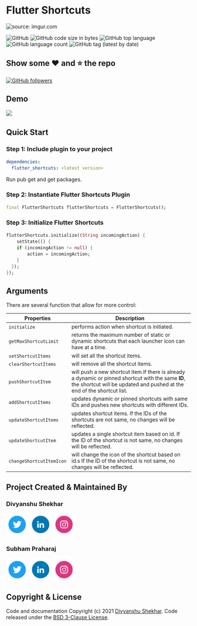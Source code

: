 # Flutter Shortcuts

<img src="https://i.imgur.com/462Y6wf.gif" title="source: imgur.com" />

![GitHub](https://img.shields.io/github/license/divshekhar/flutter_shortcuts?style=plastic) ![GitHub code size in bytes](https://img.shields.io/github/languages/code-size/divshekhar/flutter_shortcuts?style=plastic) ![GitHub top language](https://img.shields.io/github/languages/top/divshekhar/flutter_shortcuts?style=plastic) ![GitHub language count](https://img.shields.io/github/languages/count/divshekhar/flutter_shortcuts?style=plastic) ![GitHub tag (latest by date)](https://img.shields.io/github/v/tag/divshekhar/flutter_shortcuts?style=plastic)

## Show some :heart: and :star: the repo

[![GitHub followers](https://img.shields.io/github/followers/divshekhar.svg?style=social&label=Follow)](https://github.com/divshekhar/)

## Demo

<img src="https://i.imgur.com/IRUaepd.gif"/>

## Quick Start

### Step 1: Include plugin to your project

```yml
dependencies:
  flutter_shortcuts: <latest version>
```

Run pub get and get packages.

### Step 2: Instantiate Flutter Shortcuts Plugin

```dart
final FlutterShortcuts flutterShortcuts = FlutterShortcuts();
```

### Step 3: Initialize Flutter Shortcuts

```dart
flutterShortcuts.initialize((String incomingAction) {
    setState(() {
    if (incomingAction != null) {
        action = incomingAction;
    }
  });
});
```

## Arguments

There are several function that allow for more control:

|  Properties  |   Description   |
|--------------|-----------------|
| `initialize` | performs action when shortcut is initiated.| 
| `getMaxShortcutLimit` | returns the maximum number of static or dynamic shortcuts that each launcher icon can have at a time. |
| `setShortcutItems` | will set all the shortcut items. |
| `clearShortcutItems` | will remove all the shortcut items.|
| `pushShortcutItem` | will push a new shortcut item.If there is already a dynamic or pinned shortcut with the same **ID**, the shortcut will be updated and pushed at the end of the shortcut list. |
| `addShortcutItems` |updates dynamic or pinned shortcuts with same IDs and pushes new shortcuts with different IDs. |
| `updateShortcutItems` | updates shortcut items. If the IDs of the shortcuts are not same, no changes will be reflected. |
| `updateShortcutItem` | updates a single shortcut item based on id. If the ID of the shortcut is not same, no changes will be reflected. |
| `changeShortcutItemIcon` | will change the icon of the shortcut based on id.s If the ID of the shortcut is not same, no changes will be reflected. |

## Project Created & Maintained By

### Divyanshu Shekhar

<a href="https://twitter.com/dshekhar17"><img src="https://github.com/aritraroy/social-icons/blob/master/twitter-icon.png?raw=true" width="60"></a> <a href="https://in.linkedin.com/in/divyanshu-shekhar-a8a04a162"><img src="https://github.com/aritraroy/social-icons/blob/master/linkedin-icon.png?raw=true" width="60"></a> <a href="https://instagram.com/dshekhar17"><img src="https://github.com/aritraroy/social-icons/blob/master/instagram-icon.png?raw=true" width="60"></a>

### Subham Praharaj

<a href="https://twitter.com/SubhamPraharaj6"><img src="https://github.com/aritraroy/social-icons/blob/master/twitter-icon.png?raw=true" width="60"></a> <a href="https://www.linkedin.com/in/subham-praharaj-66b172179/"><img src="https://github.com/aritraroy/social-icons/blob/master/linkedin-icon.png?raw=true" width="60"></a> <a href="https://instagram.com/the_champ_subham_865"><img src="https://github.com/aritraroy/social-icons/blob/master/instagram-icon.png?raw=true" width="60"></a>

## Copyright & License

Code and documentation Copyright (c) 2021 [Divyanshu Shekhar](https://divyanshushekhar.com). Code released under the [BSD 3-Clause License](./LICENSE).